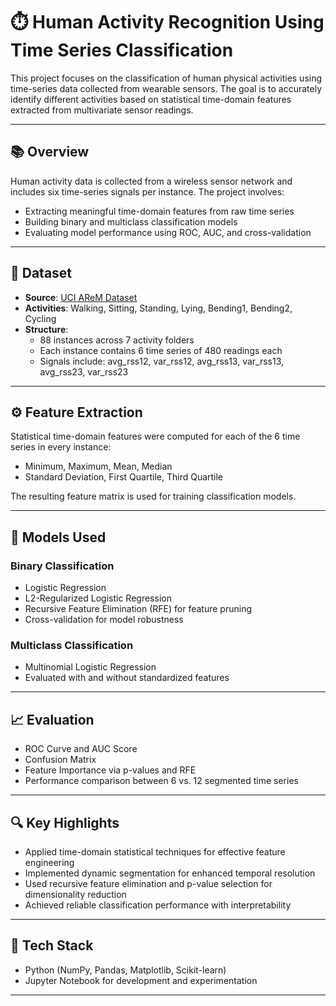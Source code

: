 # ⏱️ Human Activity Recognition Using Time Series Classification

This project focuses on the classification of human physical activities using time-series data collected from wearable sensors. The goal is to accurately identify different activities based on statistical time-domain features extracted from multivariate sensor readings.

---

## 📚 Overview

Human activity data is collected from a wireless sensor network and includes six time-series signals per instance. The project involves:

- Extracting meaningful time-domain features from raw time series
- Building binary and multiclass classification models
- Evaluating model performance using ROC, AUC, and cross-validation

---

## 📁 Dataset

- **Source**: [UCI AReM Dataset](https://archive.ics.uci.edu/ml/datasets/Activity+Recognition+system+based+on+Multisensor+data+fusion+%28AReM%29)
- **Activities**: Walking, Sitting, Standing, Lying, Bending1, Bending2, Cycling
- **Structure**:
  - 88 instances across 7 activity folders
  - Each instance contains 6 time series of 480 readings each
  - Signals include: avg_rss12, var_rss12, avg_rss13, var_rss13, avg_rss23, var_rss23

---

## ⚙️ Feature Extraction

Statistical time-domain features were computed for each of the 6 time series in every instance:

- Minimum, Maximum, Mean, Median
- Standard Deviation, First Quartile, Third Quartile

The resulting feature matrix is used for training classification models.

---

## 🤖 Models Used

### Binary Classification
- Logistic Regression
- L2-Regularized Logistic Regression
- Recursive Feature Elimination (RFE) for feature pruning
- Cross-validation for model robustness

### Multiclass Classification
- Multinomial Logistic Regression
- Evaluated with and without standardized features

---

## 📈 Evaluation

- ROC Curve and AUC Score
- Confusion Matrix
- Feature Importance via p-values and RFE
- Performance comparison between 6 vs. 12 segmented time series

---

## 🔍 Key Highlights

- Applied time-domain statistical techniques for effective feature engineering
- Implemented dynamic segmentation for enhanced temporal resolution
- Used recursive feature elimination and p-value selection for dimensionality reduction
- Achieved reliable classification performance with interpretability

---

## 🧩 Tech Stack

- Python (NumPy, Pandas, Matplotlib, Scikit-learn)
- Jupyter Notebook for development and experimentation

---
